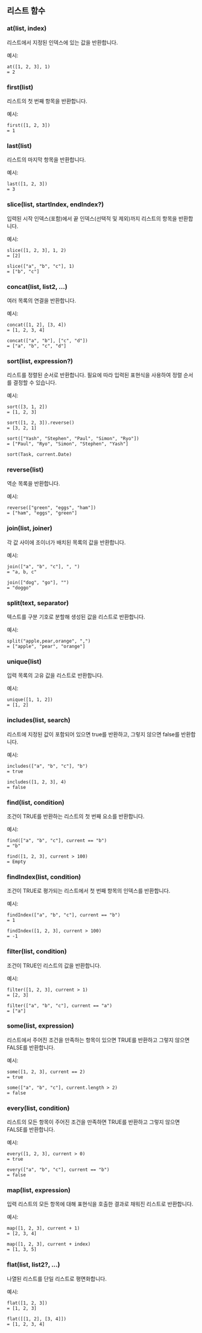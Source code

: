 ## 리스트 함수

### at(list, index)

리스트에서 지정된 인덱스에 있는 값을 반환합니다.

예시:
```
at([1, 2, 3], 1)
= 2
```

### first(list)

리스트의 첫 번째 항목을 반환합니다.

예시:
```
first([1, 2, 3])
= 1
```

### last(list)

리스트의 마지막 항목을 반환합니다.

예시:
```
last([1, 2, 3])
= 3
```

### slice(list, startIndex, endIndex?)

입력된 시작 인덱스(포함)에서 끝 인덱스(선택적 및 제외)까지 리스트의 항목을 반환합니다.

예시:
```
slice([1, 2, 3], 1, 2)
= [2]

slice(["a", "b", "c"], 1)
= ["b", "c"]
```

### concat(list, list2, ...)

여러 목록의 연결을 반환합니다.

예시:
```
concat([1, 2], [3, 4])
= [1, 2, 3, 4]

concat(["a", "b"], ["c", "d"])
= ["a", "b", "c", "d"]
```

### sort(list, expression?)

리스트를 정렬된 순서로 반환합니다. 필요에 따라 입력된 표현식을 사용하여 정렬 순서를 결정할 수 있습니다.

예시:
```
sort([3, 1, 2])
= [1, 2, 3]

sort([1, 2, 3]).reverse()
= [3, 2, 1]

sort(["Yash", "Stephen", "Paul", "Simon", "Ryo"])
= ["Paul", "Ryo", "Simon", "Stephen", "Yash"]

sort(Task, current.Date)
```

### reverse(list)

역순 목록을 반환합니다.

예시:
```
reverse(["green", "eggs", "ham"])
= ["ham", "eggs", "green"]
```

### join(list, joiner)

각 값 사이에 조이너가 배치된 목록의 값을 반환합니다.

예시:
```
join(["a", "b", "c"], ", ")
= "a, b, c"

join(["dog", "go"], "")
= "doggo"
```

### split(text, separator)

텍스트를 구분 기호로 분할해 생성된 값을 리스트로 반환합니다.

예시:
```
split("apple,pear,orange", ",")
= ["apple", "pear", "orange"]
```

### unique(list)

입력 목록의 고유 값을 리스트로 반환합니다.

예시:
```
unique([1, 1, 2])
= [1, 2]
```

### includes(list, search)

리스트에 지정된 값이 포함되어 있으면 true를 반환하고, 그렇지 않으면 false를 반환합니다.

예시:
```
includes(["a", "b", "c"], "b")
= true

includes([1, 2, 3], 4)
= false
```

### find(list, condition)

조건이 TRUE를 반환하는 리스트의 첫 번째 요소를 반환합니다.

예시:
```
find(["a", "b", "c"], current == "b")
= "b"

find([1, 2, 3], current > 100)
= Empty
```

### findIndex(list, condition)

조건이 TRUE로 평가되는 리스트에서 첫 번째 항목의 인덱스를 반환합니다.

예시:
```
findIndex(["a", "b", "c"], current == "b")
= 1

findIndex([1, 2, 3], current > 100)
= -1
```

### filter(list, condition)

조건이 TRUE인 리스트의 값을 반환합니다.

예시:
```
filter([1, 2, 3], current > 1)
= [2, 3]

filter(["a", "b", "c"], current == "a")
= ["a"]
```

### some(list, expression)

리스트에서 주어진 조건을 만족하는 항목이 있으면 TRUE를 반환하고 그렇지 않으면 FALSE를 반환합니다.

예시:
```
some([1, 2, 3], current == 2)
= true

some(["a", "b", "c"], current.length > 2)
= false
```

### every(list, condition)

리스트의 모든 항목이 주어진 조건을 만족하면 TRUE를 반환하고 그렇지 않으면 FALSE를 반환합니다.

예시:
```
every([1, 2, 3], current > 0)
= true

every(["a", "b", "c"], current == "b")
= false
```

### map(list, expression)

입력 리스트의 모든 항목에 대해 표현식을 호출한 결과로 채워진 리스트로 반환합니다.

예시:
```
map([1, 2, 3], current + 1)
= [2, 3, 4]

map([1, 2, 3], current + index)
= [1, 3, 5]
```

### flat(list, list2?, ...)

나열된 리스트를 단일 리스트로 평면화합니다.

예시:
```
flat([1, 2, 3])
= [1, 2, 3]

flat([[1, 2], [3, 4]])
= [1, 2, 3, 4]
```